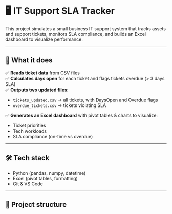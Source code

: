 # 🖥️ IT Support SLA Tracker

This project simulates a small business IT support system that tracks assets and support tickets, monitors SLA compliance, and builds an Excel dashboard to visualize performance.

---

## 🚀 What it does
✅ **Reads ticket data** from CSV files  
✅ **Calculates days open** for each ticket and flags tickets overdue (> 3 days SLA)  
✅ **Outputs two updated files:**
- `tickets_updated.csv` → all tickets, with DaysOpen and Overdue flags
- `overdue_tickets.csv` → tickets violating SLA

✅ **Generates an Excel dashboard** with pivot tables & charts to visualize:
- Ticket priorities
- Tech workloads
- SLA compliance (on-time vs overdue)

---

## 🛠️ Tech stack
- Python (pandas, numpy, datetime)
- Excel (pivot tables, formatting)
- Git & VS Code

---

## 📁 Project structure
